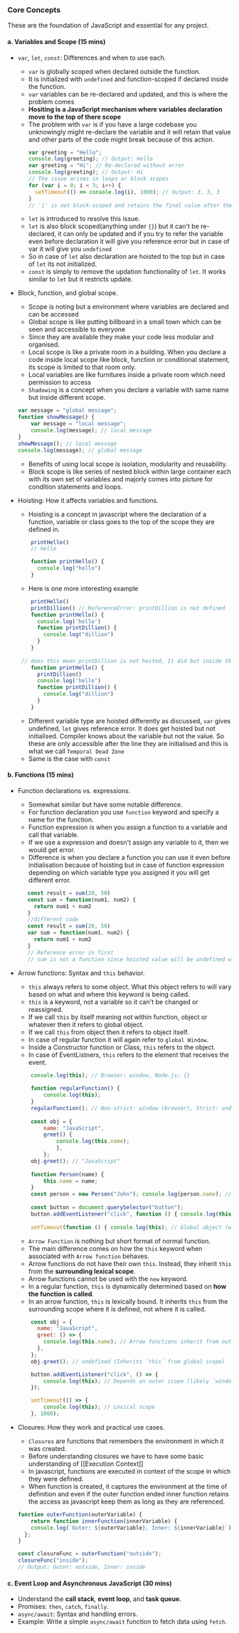 ### **Core Concepts**

These are the foundation of JavaScript and essential for any project.

#### **a. Variables and Scope (15 mins)**

- `var`, `let`, `const`: Differences and when to use each.
	- `var` is globally scoped when declared outside the function. 
	- It is initialized with `undefined` and function-scoped if declared inside the function.
	- `var` variables can be re-declared and updated, and this is where the problem comes
	- **Hositing is a JavaScript mechanism where variables declaration move to the top of there scope**
	- The problem with `var` is if you have a large codebase you unknowingly might re-declare the variable and it will retain that value and other parts of the code might break because of this action.
		```javascript
		var greeting = "Hello";
		console.log(greeting); // Output: Hello
		var greeting = "Hi"; // Re-declared without error
		console.log(greeting); // Output: Hi
		// The issue arises in loops or block scopes
		for (var i = 0; i < 3; i++) {
		  setTimeout(() => console.log(i), 1000); // Output: 3, 3, 3
		}
		// 'i' is not block-scoped and retains the final value after the loop.
		```
	- `let` is introduced to resolve this issue. 
	- `let` is also block scoped(anything under `{}`) but it can't be re-declared, it can only be updated and if you try to refer the variable even before declaration it will give you reference error but in case of var it will give you `undefined`
	- So in case of `let` also declaration are hoisted to the top but in case of `let` its not initialized.
	- `const` is simply to remove the updation functionality of `let`. It works similar to `let` but it restricts update.

- Block, function, and global scope.
	- Scope is noting but a environment where variables are declared and can be accessed
	- Global scope is like putting billboard in a small town which can be seen and accessible to everyone
	- Since they are available they make your code less modular and organised.
	- Local scope is like a private room in a building. When you declare a code inside local scope like block, function or conditional statement, its scope is limited to that room only.
	- Local variables are like furnitures inside a private room which need permission to access
	- `Shadowing` is a concept when you declare a variable with same name but inside different scope.
	 ```javascript
	 var message = "global message";
	 function showMessage() {
		 var message = "local message";
		 console.log(message); // local message
	 }
	 showMessage(); // local message
	 console.log(message); // global message
	 ```
	- Benefits of using local scope is isolation, modularity and reusability.
	- Block scope is like series of nested block within large container each with its own set of variables and majorly comes into picture for condition statements and loops.

- Hoisting: How it affects variables and functions.
	- Hoisting is a concept in javascript where the declaration of a function, variable or class goes to the top of the scope they are defined in.
	```javascript
		printHello()
		// hello

		function printHello() {
		  console.log("hello")
		}
    ```
	- Here is one more interesting example
	```javascript	
		printHello()
		printDillion() // ReferenceError: printDillion is not defined
		function printHello() {
		  console.log('hello')
		  function printDillion() {
		    console.log("dillion")
		  }
		}
		
	 // does this mean printDillion is not hosted, It did but inside the function scope. To resolve this :-
		function printHello() {
		  printDillion()
		  console.log('hello')
		  function printDillion() {
		    console.log("dillion")
		  }
		}
    ```
    - Different variable type are hoisted differently as discussed, `var` gives undefined, `let` gives reference error. It does get hoisted but not initialised. Compiler knows about the variable but not the value. So these are only accessible after the line they are initialised and this is what we call `Temporal Dead Zone`
	- Same is the case with `const`


#### **b. Functions (15 mins)**

- Function declarations vs. expressions.
	- Somewhat similar but have some notable difference.
	- For function declaration you use `function` keyword and specify a name for the function.
	- Function expression is when you assign a function to a variable and call that variable.
	- If we use a expression and doesn't assign any variable to it, then we would get error.
	- Difference is when you declare a function you can use it even before initialisation because of hoisting but in case of function expression depending on which variable type you assigned it you will get different error.
	 ```javascript
		const result = sum(20, 50)
		const sum = function(num1, num2) {
		  return num1 + num2
		}
		//different code
		const result = sum(20, 50)
		var sum = function(num1, num2) {
		  return num1 + num2
		}
		// Reference error in first
		// sum is not a function since hoisted value will be undefined which is          not a function
     ```

- Arrow functions: Syntax and `this` behavior.
	- `this` always refers to some object. What this object refers to will vary based on what and where this keyword is being called.
	- `this` is a keyword, not a variable so it can't be changed or reassigned.
	- If we call `this` by itself meaning not within function, object or whatever then it refers to global object.
	- If we call `this` from object then it refers to object itself.
	- In case of regular function it will again refer to `global Window`.
	- Inside a Constructor function or Class, `this` refers to the object.
	- In case of EventListners, `this` refers to the element that receives the event.
	```js
		console.log(this); // Browser: window, Node.js: {}
		
		function regularFunction() { 
			console.log(this); 
		} 
		regularFunction(); // Non-strict: window (browser), Strict: undefined
		
		const obj = { 
			name: "JavaScript", 
			greet() { 
				console.log(this.name); 
				}, 
			}; 
		obj.greet(); // "JavaScript"
		
		function Person(name) { 
			this.name = name; 
		} 
		const person = new Person("John"); console.log(person.name); // "John"
		
		const button = document.querySelector("button");
		button.addEventListener("click", function () { console.log(this); // The button element });
		
		setTimeout(function () { console.log(this); // Global object (window in browsers) }, 1000);
    ```
	- `Arrow Function` is nothing but short format of normal function.
	- The main difference comes on how the `this` keyword when associated with `Arrow function` behaves.
	- Arrow functions do not have their own `this`. Instead, they inherit `this` from the **surrounding lexical scope**.
	- Arrow functions cannot be used with the `new` keyword.
	- In a regular function, `this` is dynamically determined based on **how the function is called**.
	- In an arrow function, `this` is lexically bound. It inherits `this` from the surrounding scope where it is defined, not where it is called.
	```js
		const obj = {
		  name: "JavaScript",
		  greet: () => {
			console.log(this.name); // Arrow functions inherit from outer scope
		  },
		};
		obj.greet(); // undefined (Inherits `this` from global scope)

		button.addEventListener("click", () => {
			console.log(this); // Depends on outer scope (likely `window`) 
		});

		setTimeout(() => { 
			console.log(this); // Lexical scope 
		}, 1000);		
	```

- Closures: How they work and practical use cases.
	- `Closures` are functions that remembers the environment in which it was created.
	-  Before understanding closures we have to have some basic understanding of [[Execution Context]]
	- In javascript, functions are executed in context of the scope in which they were defined.
	- When function is created, it captures the environment at the time of definition and even if the outer function ended inner function retains the access as javascript keep them as long as they are referenced.
	```js
	function outerFunction(outerVariable) {
		return function innerFunction(innerVariable) {
	    console.log(`Outer: ${outerVariable}, Inner: ${innerVariable}`);
	  };
	}

	const closureFunc = outerFunction("outside");
	closureFunc("inside");
	// Output: Outer: outside, Inner: inside
	```

#### **c. Event Loop and Asynchronous JavaScript (30 mins)**
- Understand the **call stack**, **event loop**, and **task queue**.
- Promises: `then`, `catch`, `finally`.
- `async/await`: Syntax and handling errors.
- Example: Write a simple `async/await` function to fetch data using `fetch`.
